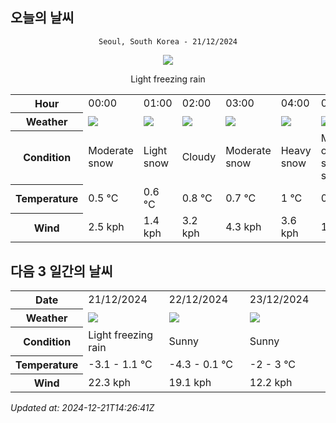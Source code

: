 ## 오늘의 날씨
<div align="center">

`Seoul, South Korea - 21/12/2024`

<img src="https://cdn.weatherapi.com/weather/64x64/day/311.png"/>

Light freezing rain

</div>


<table>
    <tr>
        <th>Hour</th>
        <td>00:00</td><td>01:00</td><td>02:00</td><td>03:00</td><td>04:00</td><td>05:00</td><td>06:00</td><td>07:00</td><td>08:00</td><td>09:00</td><td>10:00</td><td>11:00</td><td>12:00</td><td>13:00</td><td>14:00</td><td>15:00</td><td>16:00</td><td>17:00</td><td>18:00</td><td>19:00</td><td>20:00</td><td>21:00</td><td>22:00</td><td>23:00</td>
    </tr>
    <tr>
        <th>Weather</th>
        <td><img src="https://cdn.weatherapi.com/weather/64x64/night/332.png"></img></td><td><img src="https://cdn.weatherapi.com/weather/64x64/night/326.png"></img></td><td><img src="https://cdn.weatherapi.com/weather/64x64/night/119.png"></img></td><td><img src="https://cdn.weatherapi.com/weather/64x64/night/332.png"></img></td><td><img src="https://cdn.weatherapi.com/weather/64x64/night/338.png"></img></td><td><img src="https://cdn.weatherapi.com/weather/64x64/night/371.png"></img></td><td><img src="https://cdn.weatherapi.com/weather/64x64/night/371.png"></img></td><td><img src="https://cdn.weatherapi.com/weather/64x64/night/371.png"></img></td><td><img src="https://cdn.weatherapi.com/weather/64x64/day/311.png"></img></td><td><img src="https://cdn.weatherapi.com/weather/64x64/day/119.png"></img></td><td><img src="https://cdn.weatherapi.com/weather/64x64/day/311.png"></img></td><td><img src="https://cdn.weatherapi.com/weather/64x64/day/326.png"></img></td><td><img src="https://cdn.weatherapi.com/weather/64x64/day/326.png"></img></td><td><img src="https://cdn.weatherapi.com/weather/64x64/day/311.png"></img></td><td><img src="https://cdn.weatherapi.com/weather/64x64/day/176.png"></img></td><td><img src="https://cdn.weatherapi.com/weather/64x64/day/311.png"></img></td><td><img src="https://cdn.weatherapi.com/weather/64x64/day/113.png"></img></td><td><img src="https://cdn.weatherapi.com/weather/64x64/day/113.png"></img></td><td><img src="https://cdn.weatherapi.com/weather/64x64/night/113.png"></img></td><td><img src="https://cdn.weatherapi.com/weather/64x64/night/113.png"></img></td><td><img src="https://cdn.weatherapi.com/weather/64x64/night/113.png"></img></td><td><img src="https://cdn.weatherapi.com/weather/64x64/night/113.png"></img></td><td><img src="https://cdn.weatherapi.com/weather/64x64/night/113.png"></img></td><td><img src="https://cdn.weatherapi.com/weather/64x64/night/113.png"></img></td>
    </tr>
    <tr>
        <th>Condition</th>
        <td width="200px">Moderate snow</td><td width="200px">Light snow</td><td width="200px">Cloudy </td><td width="200px">Moderate snow</td><td width="200px">Heavy snow</td><td width="200px">Moderate or heavy snow showers</td><td width="200px">Moderate or heavy snow showers</td><td width="200px">Moderate or heavy snow showers</td><td width="200px">Light freezing rain</td><td width="200px">Cloudy </td><td width="200px">Light freezing rain</td><td width="200px">Light snow</td><td width="200px">Light snow</td><td width="200px">Light freezing rain</td><td width="200px">Patchy rain nearby</td><td width="200px">Light freezing rain</td><td width="200px">Sunny</td><td width="200px">Sunny</td><td width="200px">Clear </td><td width="200px">Clear </td><td width="200px">Clear </td><td width="200px">Clear </td><td width="200px">Clear </td><td width="200px">Clear </td>
    </tr>
    <tr>
        <th>Temperature</th>
        <td>0.5 °C</td><td>0.6 °C</td><td>0.8 °C</td><td>0.7 °C</td><td>1 °C</td><td>0.9 °C</td><td>0.9 °C</td><td>0.7 °C</td><td>-0.1 °C</td><td>-0.1 °C</td><td>0 °C</td><td>0.1 °C</td><td>0.8 °C</td><td>1 °C</td><td>1.1 °C</td><td>0.8 °C</td><td>0.3 °C</td><td>-0.9 °C</td><td>-1.4 °C</td><td>-1.7 °C</td><td>-2.1 °C</td><td>-2.4 °C</td><td>-2.8 °C</td><td>-3.1 °C</td>
    </tr>
    <tr>
        <th>Wind</th>
        <td>2.5 kph</td><td>1.4 kph</td><td>3.2 kph</td><td>4.3 kph</td><td>3.6 kph</td><td>12.6 kph</td><td>13.7 kph</td><td>15.5 kph</td><td>14.4 kph</td><td>16.6 kph</td><td>18.7 kph</td><td>19.4 kph</td><td>21.2 kph</td><td>22.3 kph</td><td>22 kph</td><td>22.3 kph</td><td>21.2 kph</td><td>19.8 kph</td><td>19.4 kph</td><td>18.4 kph</td><td>17.3 kph</td><td>17.6 kph</td><td>18.4 kph</td><td>18 kph</td>
    </tr>
</table>


## 다음 3 일간의 날씨


<table>
    <tr>
        <th>Date</th>
        <td>21/12/2024</td><td>22/12/2024</td><td>23/12/2024</td>
    </tr>
    <tr>
        <th>Weather</th>
        <td><img src="https://cdn.weatherapi.com/weather/64x64/day/311.png"/></td><td><img src="https://cdn.weatherapi.com/weather/64x64/day/113.png"/></td><td><img src="https://cdn.weatherapi.com/weather/64x64/day/113.png"/></td>
    </tr>
    <tr>
        <th>Condition</th>
        <td width="200px">Light freezing rain</td><td width="200px">Sunny</td><td width="200px">Sunny</td>
    </tr>
    <tr>
        <th>Temperature</th>
        <td>-3.1 -  1.1 °C</td><td>-4.3 -  0.1 °C</td><td>-2 -  3 °C</td>
    </tr>
    <tr>
        <th>Wind</th>
        <td>22.3 kph</td><td>19.1 kph</td><td>12.2 kph</td>
    </tr>
</table>


*Updated at: 2024-12-21T14:26:41Z*
